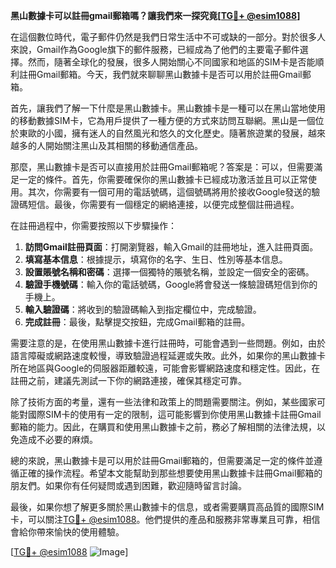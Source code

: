 **黑山數據卡可以註冊gmail郵箱嗎？讓我們來一探究竟[[TG💪+ @esim1088](https://t.me/s/esim1088)]**

在這個數位時代，電子郵件仍然是我們日常生活中不可或缺的一部分。對於很多人來說，Gmail作為Google旗下的郵件服務，已經成為了他們的主要電子郵件選擇。然而，隨著全球化的發展，很多人開始關心不同國家和地區的SIM卡是否能順利註冊Gmail郵箱。今天，我們就來聊聊黑山數據卡是否可以用於註冊Gmail郵箱。

首先，讓我們了解一下什麼是黑山數據卡。黑山數據卡是一種可以在黑山當地使用的移動數據SIM卡，它為用戶提供了一種方便的方式來訪問互聯網。黑山是一個位於東歐的小國，擁有迷人的自然風光和悠久的文化歷史。隨著旅遊業的發展，越來越多的人開始關注黑山及其相關的移動通信產品。

那麼，黑山數據卡是否可以直接用於註冊Gmail郵箱呢？答案是：可以，但需要滿足一定的條件。首先，你需要確保你的黑山數據卡已經成功激活並且可以正常使用。其次，你需要有一個可用的電話號碼，這個號碼將用於接收Google發送的驗證碼短信。最後，你需要有一個穩定的網絡連接，以便完成整個註冊過程。

在註冊過程中，你需要按照以下步驟操作：

1. **訪問Gmail註冊頁面**：打開瀏覽器，輸入Gmail的註冊地址，進入註冊頁面。
2. **填寫基本信息**：根據提示，填寫你的名字、生日、性別等基本信息。
3. **設置賬號名稱和密碼**：選擇一個獨特的賬號名稱，並設定一個安全的密碼。
4. **驗證手機號碼**：輸入你的電話號碼，Google將會發送一條驗證碼短信到你的手機上。
5. **輸入驗證碼**：將收到的驗證碼輸入到指定欄位中，完成驗證。
6. **完成註冊**：最後，點擊提交按鈕，完成Gmail郵箱的註冊。

需要注意的是，在使用黑山數據卡進行註冊時，可能會遇到一些問題。例如，由於語言障礙或網路速度較慢，導致驗證過程延遲或失敗。此外，如果你的黑山數據卡所在地區與Google的伺服器距離較遠，可能會影響網路速度和穩定性。因此，在註冊之前，建議先測試一下你的網路連接，確保其穩定可靠。

除了技術方面的考量，還有一些法律和政策上的問題需要關注。例如，某些國家可能對國際SIM卡的使用有一定的限制，這可能影響到你使用黑山數據卡註冊Gmail郵箱的能力。因此，在購買和使用黑山數據卡之前，務必了解相關的法律法規，以免造成不必要的麻煩。

總的來說，黑山數據卡是可以用於註冊Gmail郵箱的，但需要滿足一定的條件並遵循正確的操作流程。希望本文能幫助到那些想要使用黑山數據卡註冊Gmail郵箱的朋友們。如果你有任何疑問或遇到困難，歡迎隨時留言討論。

最後，如果你想了解更多關於黑山數據卡的信息，或者需要購買高品質的國際SIM卡，可以關注[TG💪+ @esim1088](https://t.me/s/esim1088)。他們提供的產品和服務非常專業且可靠，相信會給你帶來愉快的使用體驗。

[[TG💪+ @esim1088](https://t.me/s/esim1088) ![Image](https://i.postimg.cc/4NQfJmqS/Snipaste-2025-05-13-00-14-12.png)]